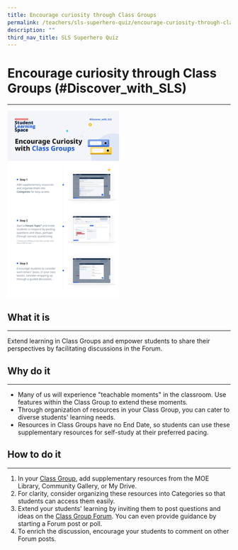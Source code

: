 ```yaml
---
title: Encourage curiosity through Class Groups
permalink: /teachers/sls-superhero-quiz/encourage-curiosity-through-class-groups/
description: ""
third_nav_title: SLS Superhero Quiz
---
```

<h1 class="page-title">Encourage curiosity through Class Groups (#Discover_with_SLS)</h1>
<hr>
<a target="_blank" href="/files/Marcomms/SLS%20Superhero%20Quiz/Assess%2001.pdf"><img style="width:50%" src="/images/2Teacher/Marcomms/SLS%20Superhero%20Quiz/Discover%2001.png"></a>
  <h2>What it is</h2>
  <hr>
  <p>Extend learning in Class Groups and empower students to share their perspectives by facilitating discussions in the Forum.</p>
  
  <h2>Why do it</h2>
  <hr>
  <ul>
    <li>Many of us will experience "teachable moments" in the classroom. Use features within the Class Group to extend these moments.</li>
    <li>Through organization of resources in your Class Group, you can cater to diverse students' learning needs.</li>
    <li>Resources in Class Groups have no End Date, so students can use these supplementary resources for self-study at their preferred pacing.</li>
  </ul>
  
  <h2>How to do it</h2>
  <hr>
  <ol>
    <li>In your <a target="_blank" href="/teacher-user-guide/organise/manage-class-group-resources/">Class Group</a>, add supplementary resources from the MOE Library, Community Gallery, or My Drive.</li>
    <li>For clarity, consider organizing these resources into Categories so that students can access them easily.</li>
    <li>Extend your students' learning by inviting them to post questions and ideas on the <a target="_blank" href="/teacher-user-guide/collaborate/about-the-forum/">Class Group Forum</a>. You can even provide guidance by starting a Forum post or poll.</li>
    <li>To enrich the discussion, encourage your students to comment on other Forum posts.</li>
  </ol>